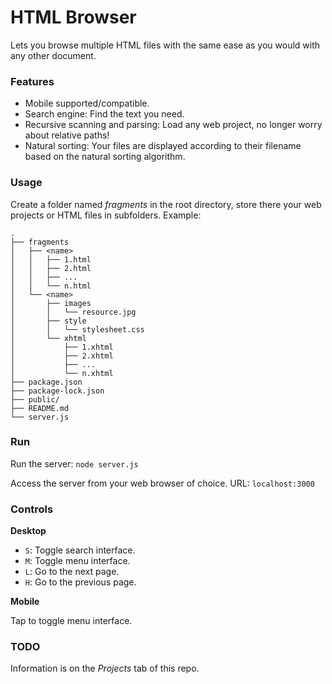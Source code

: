 # HTML Browser

Lets you browse multiple HTML files with the same ease as you would with any other document.

### Features

* Mobile supported/compatible.
* Search engine: Find the text you need.
* Recursive scanning and parsing: Load any web project, no longer worry about relative paths!
* Natural sorting: Your files are displayed according to their filename based on the natural sorting algorithm.

### Usage

Create a folder named *fragments* in the root directory, store there your web projects or HTML files in subfolders. Example:

```
.
├── fragments
│   ├── <name>
│   │   ├── 1.html
│   │   ├── 2.html
│   │   ├── ...
│   │   └── n.html
│   └── <name>
│       ├── images
│       │   └── resource.jpg
│       ├── style
│       │   └── stylesheet.css
│       └── xhtml
│           ├── 1.xhtml
│           ├── 2.xhtml
│           ├── ...
│           └── n.xhtml
├── package.json
├── package-lock.json
├── public/
├── README.md
└── server.js
```

### Run

Run the server: `node server.js`

Access the server from your web browser of choice. URL: `localhost:3000`

### Controls

**Desktop**

* `S`: Toggle search interface.
* `M`: Toggle menu interface.
* `L`: Go to the next page.
* `H`: Go to the previous page.

**Mobile**

Tap to toggle menu interface.

### TODO

Information is on the *Projects* tab of this repo.
